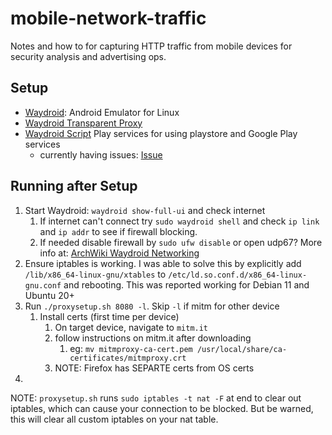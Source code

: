 # mobile-network-traffic

Notes and how to for capturing HTTP traffic from mobile devices for security analysis and advertising ops.

## Setup

- [Waydroid](https://docs.waydro.id/usage/install-on-desktops): Android Emulator for Linux
- [Waydroid Transparent Proxy](https://docs.mitmproxy.org/stable/howto-transparent/)
- [Waydroid Script](https://github.com/casualsnek/waydroid_script) Play services for using playstore and Google Play services
  - currently having issues: [Issue](https://github.com/casualsnek/waydroid_script/issues/68)

## Running after Setup

1. Start Waydroid: `waydroid show-full-ui` and check internet
   1. If internet can't connect try `sudo waydroid shell` and check `ip link` and `ip addr` to see if firewall blocking.
   2. If needed disable firewall by `sudo ufw disable` or open udp67? More info at: [ArchWiki Waydroid Networking](https://wiki.archlinux.org/title/Waydroid#Network)
2. Ensure iptables is working. I was able to solve this by explicitly add `/lib/x86_64-linux-gnu/xtables` to `/etc/ld.so.conf.d/x86_64-linux-gnu.conf` and rebooting. This was reported working for Debian 11 and Ubuntu 20+
3. Run `./proxysetup.sh 8080 -l`. Skip `-l` if mitm for other device
   1. Install certs (first time per device)
      1. On target device, navigate to `mitm.it`
      2. follow instructions on mitm.it after downloading
         1. eg: `mv mitmproxy-ca-cert.pem /usr/local/share/ca-certificates/mitmproxy.crt`
      3. NOTE: Firefox has SEPARTE certs from OS certs
4. 

NOTE: `proxysetup.sh` runs `sudo iptables -t nat -F` at end to clear out iptables, which can cause your connection to be blocked. But be warned, this will clear all custom iptables on your nat table.
